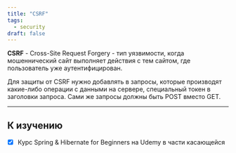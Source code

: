 ```yaml
---
title: "CSRF"
tags:
  - security
draft: false
---
```


**CSRF** - Cross-Site Request Forgery - тип уязвимости, когда мошеннический сайт выполняет действия с тем сайтом, где пользователь уже аутентифицирован.

Для защиты от CSRF нужно добавлять в запросы, которые производят какие-либо операции с данными на сервере, специальный токен в заголовки запроса. Сами же запросы должны быть POST вместо GET.

---
## К изучению

- [X] Курс Spring & Hibernate for Beginners на Udemy в части касающейся